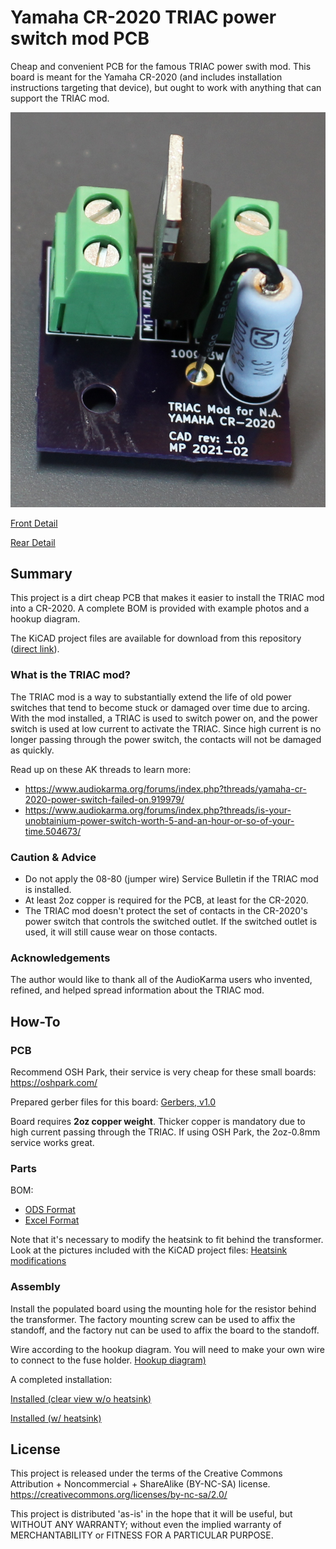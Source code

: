 # Yamaha CR-2020 TRIAC power switch mod PCB
Cheap and convenient PCB for the famous TRIAC power swith mod. This board is meant for the Yamaha CR-2020 (and includes installation instructions targeting that device), but ought to work with anything that can support the TRIAC mod.

![Finished Board](img/board_complete_no_heatsink.jpg?raw=true "Finished Board (no heatsink)")

[Front Detail](img/board_front.jpg?raw=true)

[Rear Detail](img/board_rear.jpg?raw=true)

## Summary
This project is a dirt cheap PCB that makes it easier to install the TRIAC mod into a CR-2020. A complete BOM is provided with example photos and a hookup diagram.

The KiCAD project files are available for download from this repository ([direct link](https://github.com/flakzilla/cr2020-relay-board/tree/main/CR-2020%20relay%20board%20LC-67183-1)).

### What is the TRIAC mod?
The TRIAC mod is a way to substantially extend the life of old power switches that tend to become stuck or damaged over time due to arcing. With the mod installed, a TRIAC is used to switch power on, and the power switch is used at low current to activate the TRIAC. Since high current is no longer passing through the power switch, the contacts will not be damaged as quickly.

Read up on these AK threads to learn more:
* https://www.audiokarma.org/forums/index.php?threads/yamaha-cr-2020-power-switch-failed-on.919979/
* https://www.audiokarma.org/forums/index.php?threads/is-your-unobtainium-power-switch-worth-5-and-an-hour-or-so-of-your-time.504673/

### Caution & Advice
* Do not apply the 08-80 (jumper wire) Service Bulletin if the TRIAC mod is installed.
* At least 2oz copper is required for the PCB, at least for the CR-2020.
* The TRIAC mod doesn't protect the set of contacts in the CR-2020's power switch that controls the switched outlet. If the switched outlet is used, it will still cause wear on those contacts.

### Acknowledgements
The author would like to thank all of the AudioKarma users who invented, refined, and helped spread information about the TRIAC mod.

## How-To
### PCB
Recommend OSH Park, their service is very cheap for these small boards: https://oshpark.com/

Prepared gerber files for this board: [Gerbers, v1.0](https://github.com/flakzilla/cr2020-relay-board/raw/main/CR-2020%20relay%20board%20LC-67183-1/gerber%20zips/CR2020%20relay%20board%20LC-67183-1%20v1.0.zip)

Board requires **2oz copper weight**. Thicker copper is mandatory due to high current passing through the TRIAC. If using OSH Park, the 2oz-0.8mm service works great.

### Parts
BOM:
* [ODS Format](https://github.com/flakzilla/cr2020-relay-board/raw/main/CR-2020%20relay%20board%20LC-67183-1/BOM/BOM.ods)
* [Excel Format](https://github.com/flakzilla/cr2020-relay-board/raw/main/CR-2020%20relay%20board%20LC-67183-1/BOM/BOM.xlsx)

Note that it's necessary to modify the heatsink to fit behind the transformer. Look at the pictures included with the KiCAD project files: [Heatsink modifications](https://github.com/flakzilla/cr2020-relay-board/raw/main/CR-2020%20relay%20board%20LC-67183-1/BOM/BOM.ods)

### Assembly
Install the populated board using the mounting hole for the resistor behind the transformer. The factory mounting screw can be used to affix the standoff, and the factory nut can be used to affix the board to the standoff.

Wire according to the hookup diagram. You will need to make your own wire to connect to the fuse holder. [Hookup diagram)](img/installed_no_heatsink.jpg?raw=true)

A completed installation:

[Installed (clear view w/o heatsink)](img/installed_no_heatsink.jpg?raw=true)

[Installed (w/ heatsink)](img/installed_heatsink.jpg?raw=true)

## License
This project is released under the terms of the Creative Commons Attribution + Noncommercial + ShareAlike (BY-NC-SA) license. https://creativecommons.org/licenses/by-nc-sa/2.0/

This project is distributed 'as-is' in the hope that it will be useful, but WITHOUT ANY WARRANTY; without even the implied warranty of MERCHANTABILITY or FITNESS FOR A PARTICULAR PURPOSE.


